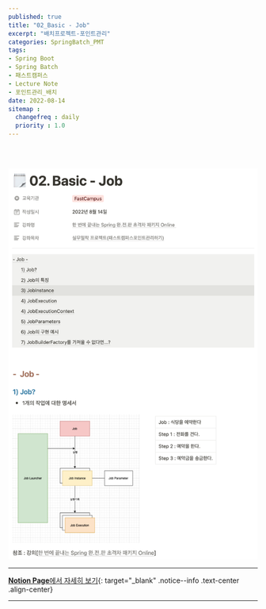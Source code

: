 ```yaml
---
published: true
title: "02_Basic - Job"
excerpt: "배치프로젝트-포인트관리"
categories: SpringBatch_PMT
tags: 
- Spring Boot
- Spring Batch
- 패스트캠퍼스 
- Lecture Note
- 포인트관리_배치
date: 2022-08-14
sitemap :
  changefreq : daily
  priority : 1.0
---
```

<br/>
<br/>

![2022-08-14-001](/assets/springBatch_pmt/2022-08-14-001.png)
  
---
[**Notion Page**에서 자세히 보기](https://pine-juice-8ba.notion.site/02-Basic-Job-4f0a29614d274ab1a395445ac460dfba){: target="_blank" .notice--info .text-center .align-center}

---

